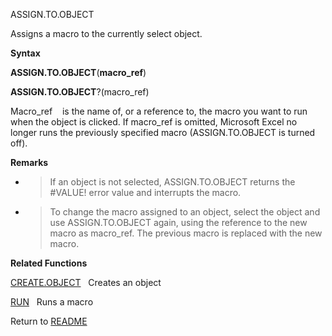 ASSIGN.TO.OBJECT

Assigns a macro to the currently select object.

**Syntax**

**ASSIGN.TO.OBJECT**(**macro\_ref**)

**ASSIGN.TO.OBJECT**?(macro\_ref)

Macro\_ref&nbsp;&nbsp;&nbsp;&nbsp;is the name of, or a reference to, the
macro you want to run when the object is clicked. If macro\_ref is
omitted, Microsoft Excel no longer runs the previously specified macro
(ASSIGN.TO.OBJECT is turned off).

**Remarks**

  - > If an object is not selected, ASSIGN.TO.OBJECT returns the
    > \#VALUE\! error value and interrupts the macro.

  - > To change the macro assigned to an object, select the object and
    > use ASSIGN.TO.OBJECT again, using the reference to the new macro
    > as macro\_ref. The previous macro is replaced with the new macro.


**Related Functions**

[CREATE.OBJECT](CREATE.OBJECT.md)&nbsp;&nbsp;&nbsp;Creates an object

[RUN](RUN.md)&nbsp;&nbsp;&nbsp;Runs a macro



Return to [README](README.md)

